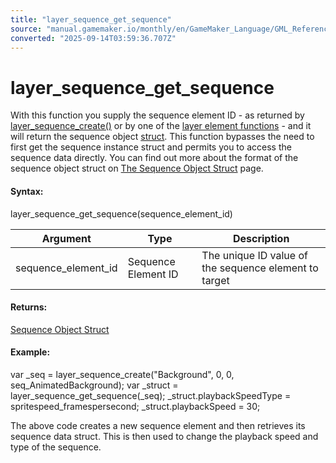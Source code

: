 ```yaml
---
title: "layer_sequence_get_sequence"
source: "manual.gamemaker.io/monthly/en/GameMaker_Language/GML_Reference/Asset_Management/Rooms/Sequence_Layers/layer_sequence_get_sequence.htm"
converted: "2025-09-14T03:59:36.707Z"
---
```


# layer\_sequence\_get\_sequence

With this function you supply the sequence element ID - as returned by [layer\_sequence\_create()](layer_sequence_create.md) or by one of the [layer element functions](../General_Layer_Functions/General_Layer_Functions.md) - and it will return the sequence object [struct](../../../../GML_Overview/Structs.md). This function bypasses the need to first get the sequence instance struct and permits you to access the sequence data directly. You can find out more about the format of the sequence object struct on [The Sequence Object Struct](../../Sequences/Sequence_Structs/The_Sequence_Object_Struct.md) page.

#### Syntax:

layer\_sequence\_get\_sequence(sequence\_element\_id)

| Argument | Type | Description |
| --- | --- | --- |
| sequence_element_id | Sequence Element ID | The unique ID value of the sequence element to target |

#### Returns:

[Sequence Object Struct](../../Sequences/Sequence_Structs/The_Sequence_Object_Struct.md)

#### Example:

var \_seq = layer\_sequence\_create("Background", 0, 0, seq\_AnimatedBackground);
var \_struct = layer\_sequence\_get\_sequence(\_seq);
\_struct.playbackSpeedType = spritespeed\_framespersecond;
\_struct.playbackSpeed = 30;

The above code creates a new sequence element and then retrieves its sequence data struct. This is then used to change the playback speed and type of the sequence.